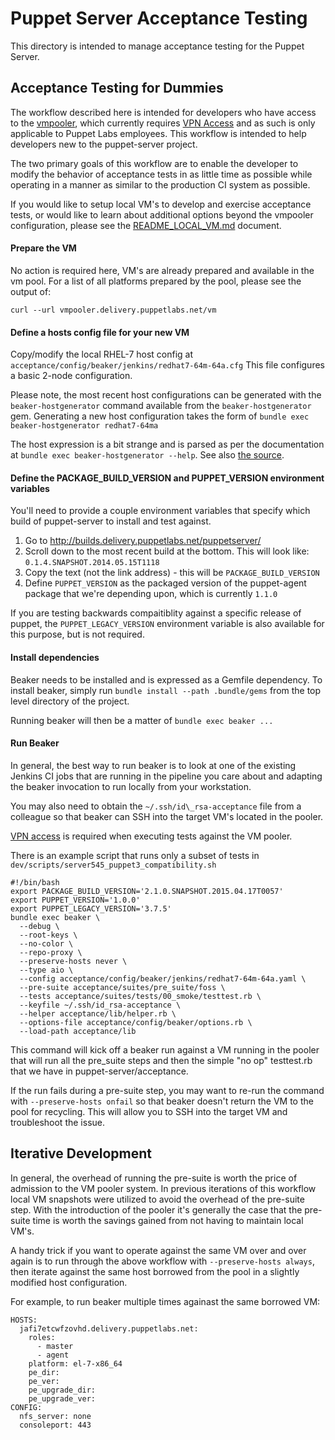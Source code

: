 # Puppet Server Acceptance Testing

This directory is intended to manage acceptance testing for the Puppet Server.

## Acceptance Testing for Dummies

The workflow described here is intended for developers who have access to the
[vmpooler](http://vmpooler.delivery.puppetlabs.net), which currently requires
[VPN Access](https://confluence.puppetlabs.com/display/HELP/VPN+access) and as
such is only applicable to Puppet Labs employees.  This workflow is intended to
help developers new to the puppet-server project.

The two primary goals of this workflow are to enable the developer to modify
the behavior of acceptance tests in as little time as possible while operating
in a manner as similar to the production CI system as possible.

If you would like to setup local VM's to develop and exercise acceptance tests,
or would like to learn about additional options beyond the vmpooler
configuration, please see the [README_LOCAL_VM.md](README_LOCAL_VM.md)
document.

#### Prepare the VM

No action is required here, VM's are already prepared and available in the vm
pool.  For a list of all platforms prepared by the pool, please see the output
of:

    curl --url vmpooler.delivery.puppetlabs.net/vm

#### Define a hosts config file for your new VM

Copy/modify the local RHEL-7 host config at
`acceptance/config/beaker/jenkins/redhat7-64m-64a.cfg`  This file configures a
basic 2-node configuration.

Please note, the most recent host configurations can be generated with the
`beaker-hostgenerator` command available from the `beaker-hostgenerator` gem.
Generating a new host configuration takes the form of `bundle exec beaker-hostgenerator redhat7-64ma`

The host expression is a bit strange and is parsed as per the documentation at
`bundle exec beaker-hostgenerator --help`.  See also [the
source][beaker-hostgenerator].

[beaker-hostgenerator]: https://github.com/puppetlabs/beaker-hostgenerator

#### Define the PACKAGE_BUILD_VERSION and PUPPET_VERSION environment variables

You'll need to provide a couple environment variables that specify which build
of puppet-server to install and test against.

1. Go to http://builds.delivery.puppetlabs.net/puppetserver/
2. Scroll down to the most recent build at the bottom.  This will look like:
   `0.1.4.SNAPSHOT.2014.05.15T1118`
3. Copy the text (not the link address) - this will be `PACKAGE_BUILD_VERSION`
4. Define ```PUPPET_VERSION``` as the packaged version of the puppet-agent
   package that we're depending upon, which is currently `1.1.0`

If you are testing backwards compaitiblity against a specific release of
puppet, the `PUPPET_LEGACY_VERSION` environment variable is also available for
this purpose, but is not required.

#### Install dependencies

Beaker needs to be installed and is expressed as a Gemfile dependency.  To
install beaker, simply run `bundle install --path .bundle/gems` from the top
level directory of the project.

Running beaker will then be a matter of `bundle exec beaker ...`

#### Run Beaker

In general, the best way to run beaker is to look at one of the existing
Jenkins CI jobs that are running in the pipeline you care about and adapting
the beaker invocation to run locally from your workstation.

You may also need to obtain the `~/.ssh/id\_rsa-acceptance` file from a
colleague so that beaker can SSH into the target VM's located in the pooler.

[VPN access](https://confluence.puppetlabs.com/display/HELP/VPN+access) is
required when executing tests against the VM pooler.

There is an example script that runs only a subset of tests in
`dev/scripts/server545_puppet3_compatibility.sh`

    #!/bin/bash
    export PACKAGE_BUILD_VERSION='2.1.0.SNAPSHOT.2015.04.17T0057'
    export PUPPET_VERSION='1.0.0'
    export PUPPET_LEGACY_VERSION='3.7.5'
    bundle exec beaker \
      --debug \
      --root-keys \
      --no-color \
      --repo-proxy \
      --preserve-hosts never \
      --type aio \
      --config acceptance/config/beaker/jenkins/redhat7-64m-64a.yaml \
      --pre-suite acceptance/suites/pre_suite/foss \
      --tests acceptance/suites/tests/00_smoke/testtest.rb \
      --keyfile ~/.ssh/id_rsa-acceptance \
      --helper acceptance/lib/helper.rb \
      --options-file acceptance/config/beaker/options.rb \
      --load-path acceptance/lib

This command will kick off a beaker run against a VM running in the pooler that
will run all the pre_suite steps and then the simple "no op" testtest.rb that
we have in puppet-server/acceptance.

If the run fails during a pre-suite step, you may want to re-run the command
with `--preserve-hosts onfail` so that beaker doesn't return the VM to the pool
for recycling.  This will allow you to SSH into the target VM and troubleshoot
the issue.

## Iterative Development

In general, the overhead of running the pre-suite is worth the price of
admission to the VM pooler system.  In previous iterations of this workflow
local VM snapshots were utilized to avoid the overhead of the pre-suite step.
With the introduction of the pooler it's generally the case that the pre-suite
time is worth the savings gained from not having to maintain local VM's.

A handy trick if you want to operate against the same VM over and over again is
to run through the above workflow with `--preserve-hosts always`, then iterate
against the same host borrowed from the pool in a slightly modified host
configuration.

For example, to run beaker multiple times againast the same borrowed VM:

    HOSTS:
      jafi7etcwfzovhd.delivery.puppetlabs.net:
        roles:
          - master
          - agent
        platform: el-7-x86_64
        pe_dir:
        pe_ver:
        pe_upgrade_dir:
        pe_upgrade_ver:
    CONFIG:
      nfs_server: none
      consoleport: 443
